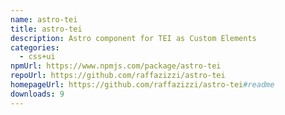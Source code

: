 ```yaml
---
name: astro-tei
title: astro-tei
description: Astro component for TEI as Custom Elements
categories:
  - css+ui
npmUrl: https://www.npmjs.com/package/astro-tei
repoUrl: https://github.com/raffazizzi/astro-tei
homepageUrl: https://github.com/raffazizzi/astro-tei#readme
downloads: 9
---
```

